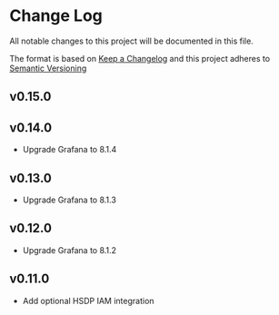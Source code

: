 # Change Log
All notable changes to this project will be documented in this file.

The format is based on [Keep a Changelog](http://keepachangelog.com/)
and this project adheres to [Semantic Versioning](http://semver.org/)

## v0.15.0


## v0.14.0

- Upgrade Grafana to 8.1.4

## v0.13.0

- Upgrade Grafana to 8.1.3

## v0.12.0

- Upgrade Grafana to 8.1.2

## v0.11.0

- Add optional HSDP IAM integration
